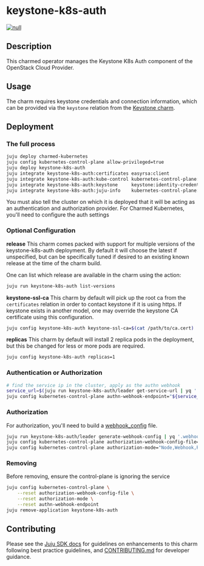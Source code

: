 # keystone-k8s-auth
[![null](https://charmhub.io/keystone-k8s-auth/badge.svg)](https://charmhub.io/keystone-k8s-auth)

## Description

This charmed operator manages the Keystone K8s Auth component of the OpenStack
Cloud Provider.

## Usage

The charm requires keystone credentials and connection information, which
can be provided via the `keystone` relation from the [Keystone charm](https://charmhub.io/keystone).

## Deployment

### The full process

```bash
juju deploy charmed-kubernetes
juju config kubernetes-control-plane allow-privileged=true
juju deploy keystone-k8s-auth
juju integrate keystone-k8s-auth:certificates easyrsa:client
juju integrate keystone-k8s-auth:kube-control kubernetes-control-plane:kube-control
juju integrate keystone-k8s-auth:keystone     keystone:identity-credentials
juju integrate keystone-k8s-auth:juju-info    kubernetes-control-plane:juju-info
```

You must also tell the cluster on which it is deployed that it will be
acting as an authentication and authorization provider.
For Charmed Kubernetes, you'll need to configure the auth settings

### Optional Configuration

**release**
This charm comes packed with support for multiple versions of the keystone-k8s-auth deployment. 
By default it will choose the latest if unspecified, but can be specifically tuned if desired
to an existing known release at the time of the charm build. 

One can list which release are available in the charm using the action:

```sh
juju run keystone-k8s-auth list-versions
```

**keystone-ssl-ca**
This charm by default will pick up the root ca from the `certificates` relation in order to 
contact keystone if it is using https. If keystone exists in another model, one may override
the keystone CA certificate using this configuration.

```sh
juju config keystone-k8s-auth keystone-ssl-ca=$(cat /path/to/ca.cert)
```

**replicas**
This charm by default will install 2 replica pods in the deployment, but this be changed for less or 
more pods are required.

```sh
juju config keystone-k8s-auth replicas=1
```


### Authentication or Authorization
```bash
# find the service ip in the cluster, apply as the authn webhook
service_url=$(juju run keystone-k8s-auth/leader get-service-url | yq '.service-url')
juju config kubernetes-control-plane authn-webhook-endpoint="${service_url}"
```

### Authorization

For authorization, you'll need to build a [webhook_config](https://github.com/kubernetes/cloud-provider-openstack/blob/master/examples/webhook/keystone-apiserver-webhook.yaml) file.

```bash
juju run keystone-k8s-auth/leader generate-webhook-config | yq '.webhook-config' > webhook
juju config kubernetes-control-plane authorization-webhook-config-file="$(cat webhook)"
juju config kubernetes-control-plane authorization-mode="Node,Webhook,RBAC"
```

### Removing

Before removing, ensure the control-plane is ignoring the service

```bash
juju config kubernetes-control-plane \
    --reset authorization-webhook-config-file \
    --reset authorization-mode \
    --reset authn-webhook-endpoint
juju remove-application keystone-k8s-auth
```

## Contributing

Please see the [Juju SDK docs](https://juju.is/docs/sdk) for guidelines
on enhancements to this charm following best practice guidelines, and
[CONTRIBUTING.md](https://github.com/canonical/keystone-k8s-auth-operator/blob/main/CONTRIBUTING.md)
for developer guidance.
